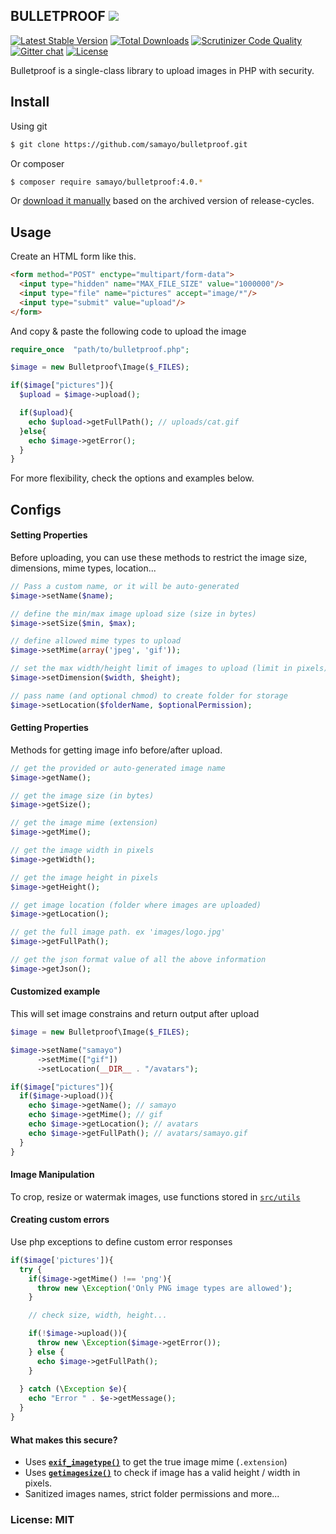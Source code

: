 ## BULLETPROOF ![](https://github.com/samayo/bulletproof/actions/workflows/php.yml/badge.svg)

[![Latest Stable Version](https://poser.pugx.org/samayo/bulletproof/v/stable.svg?format=flat-square)](https://packagist.org/packages/samayo/bulletproof) [![Total Downloads](https://poser.pugx.org/samayo/bulletproof/downloads?format=flat-square)](https://packagist.org/packages/samayo/bulletproof?format=flat-square) [![Scrutinizer Code Quality](https://scrutinizer-ci.com/g/samayo/bulletproof/badges/quality-score.png?b=master)](https://scrutinizer-ci.com/g/samayo/bulletproof/?branch=master)  [![Gitter chat](https://img.shields.io/badge/gitter-join--chat-blue.svg)](https://gitter.im/fastpress/fastpress) [![License](https://poser.pugx.org/samayo/bulletproof/license)](https://packagist.org/packages/fastpress/framework)

Bulletproof is a single-class library to upload images in PHP with security.

Install
-----

Using git
```bash
$ git clone https://github.com/samayo/bulletproof.git
```
Or composer
```bash
$ composer require samayo/bulletproof:4.0.*
```
Or [download it manually][bulletproof_archive] based on the archived version of release-cycles.

Usage
-----

Create an HTML form like this. 
```html
<form method="POST" enctype="multipart/form-data">
  <input type="hidden" name="MAX_FILE_SIZE" value="1000000"/>
  <input type="file" name="pictures" accept="image/*"/>
  <input type="submit" value="upload"/>
</form>
```
And copy & paste the following code to upload the image
```php 
require_once  "path/to/bulletproof.php";

$image = new Bulletproof\Image($_FILES);

if($image["pictures"]){
  $upload = $image->upload(); 

  if($upload){
    echo $upload->getFullPath(); // uploads/cat.gif
  }else{
    echo $image->getError(); 
  }
}
```
For more flexibility, check the options and examples below.


Configs
-----

#### Setting Properties
Before uploading, you can use these methods to restrict the image size, dimensions, mime types, location...
```php  
// Pass a custom name, or it will be auto-generated
$image->setName($name);

// define the min/max image upload size (size in bytes) 
$image->setSize($min, $max);

// define allowed mime types to upload
$image->setMime(array('jpeg', 'gif'));

// set the max width/height limit of images to upload (limit in pixels)
$image->setDimension($width, $height);

// pass name (and optional chmod) to create folder for storage
$image->setLocation($folderName, $optionalPermission);
```

#### Getting Properties
Methods for getting image info before/after upload. 
```php 
// get the provided or auto-generated image name
$image->getName();

// get the image size (in bytes)
$image->getSize();

// get the image mime (extension)
$image->getMime();

// get the image width in pixels
$image->getWidth();

// get the image height in pixels
$image->getHeight();

// get image location (folder where images are uploaded)
$image->getLocation();

// get the full image path. ex 'images/logo.jpg'
$image->getFullPath();

// get the json format value of all the above information
$image->getJson();
```

#### Customized example
This will set image constrains and return output after upload
```php 
$image = new Bulletproof\Image($_FILES);

$image->setName("samayo")
      ->setMime(["gif"])
      ->setLocation(__DIR__ . "/avatars");

if($image["pictures"]){
  if($image->upload()){
    echo $image->getName(); // samayo
    echo $image->getMime(); // gif
    echo $image->getLocation(); // avatars
    echo $image->getFullPath(); // avatars/samayo.gif
  }
}
``` 

#### Image Manipulation
To crop, resize or watermak images, use functions stored in [`src/utils`][utils]

#### Creating custom errors
Use php exceptions to define custom error responses
```php 
if($image['pictures']){
  try {
    if($image->getMime() !== 'png'){
      throw new \Exception('Only PNG image types are allowed');
    }

    // check size, width, height...

    if(!$image->upload()){
      throw new \Exception($image->getError());
    } else {
      echo $image->getFullPath();
    }
    
  } catch (\Exception $e){
    echo "Error " . $e->getMessage();
  }
}
```

#### What makes this secure?  
* Uses **[`exif_imagetype()`][exif_imagetype_link]** to get the true image mime (`.extension`)
* Uses **[`getimagesize()`][getimagesize_link]** to check if image has a valid height / width in pixels.
* Sanitized images names, strict folder permissions and more... 

### License: MIT
[utils]: https://github.com/samayo/bulletproof/tree/master/src/utils
[bulletproof_archive]: http://github.com/samayo/bulletproof/releases
[exif_imagetype_link]: http://php.net/manual/de/function.exif-imagetype.php
[getimagesize_link]: http://php.net/manual/en/function.getimagesize.php
